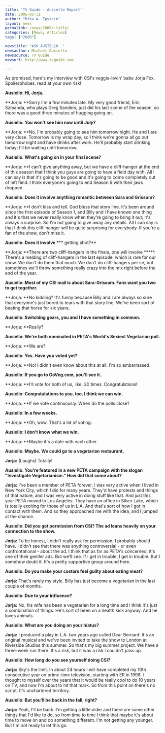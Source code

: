 ```yaml
---
title: 'TV Guide - Ausiello Report'
date: 2006-05-11
author: "Mika A. Epstein"
layout: news
permalink: /news/2006/:title/
categories: [News, Articles]
tags: ["2006"]

newstitle: "ASK AUSIELLO  "
newsauthor: Michael Ausiello  
newssource: TV Guide  
newsurl: http://www.tvguide.com  

---
```


As promised, here's my interview with CSI's veggie-lovin' babe Jorja Fox. Spoilerphobes, read at your own risk!

**Ausiello: Hi, Jorja.**  
  
**Jorja: **Sorry I'm a few minutes late. My very good friend, Eric Szmanda, who plays Greg Sanders, just did his last scene of the season, so there was a good three minutes of hugging going on.

**Ausiello: You won't see him now until July?**  
  
**Jorja: **No, I'm probably going to see him tomorrow night. He and I are very close. Tomorrow is my wrap day, so I think we're gonna all go out tomorrow night and have drinks after work. He'll probably start drinking today; I'll be waiting until tomorrow.

**Ausiello: What's going on in your final scene?**  
  
**Jorja: **I can't give anything away, but we have a cliff-hanger at the end of this season that I think you guys are going to have a field day with. All I can say is that it's going to be good and it's going to come completely out of left field. I think everyone's going to end Season 6 with their jaws dropped. 

**Ausiello: Does it involve anything romantic between Sara and Grissom?**  
  
**Jorja: **I don't kiss and tell. God bless that story line. It's been around since the first episode of Season 1, and Billy and I have known one thing and it's that we never really know when they're going to bring it out; it's always a surprise. So I'm not going to give away any details. All I can say is that I think this cliff-hanger will be quite surprising for everybody. If you're a fan of the show, don't miss it. 

**Ausiello: Does it involve \***** getting shot?**  
  
**Jorja: **There are two cliff-hangers in the finale, one will involve \*****. There's a melding of cliff-hangers in the last episode, which is rare for our show. We don't do them that much. We don't do cliff-hangers per se, but sometimes we'll throw something really crazy into the mix right before the end of the year. 

**Ausiello: Most of my CSI mail is about Sara-Grissom. Fans want you two to get together.**  
  
**Jorja: **No kidding? It's funny because Billy and I are always so sure that everyone's just bored to tears with that story line. We've been sort of beating that horse for six years. 

**Ausiello: Switching gears, you and I have something in common.**  
  
**Jorja: **Really?

**Ausiello: We're both nominated in PETA's World's Sexiest Vegetarian poll.**  
  
**Jorja: **We are?

**Ausiello: Yes. Have you voted yet?**  
  
**Jorja: **No! I didn't even know about this at all. I'm so embarrassed. 

**Ausiello: If you go to GoVeg.com, you'll see it.**  
  
**Jorja: **I'll vote for both of us, like, 20 times. Congratulations!

**Ausiello: Congratulations to you, too. I think we can win.**  
  
**Jorja: **If we vote continuously. When do the polls close?

**Ausiello: In a few weeks.**  
  
**Jorja: **Oh, wow. That's a lot of voting. 

**Ausiello: I don't know what we win.**  
  
**Jorja: **Maybe it's a date with each other.

**Ausiello: Maybe. We could go to a vegetarian restaurant.**  
  
**Jorja:** (Laughs) Totally!

**Ausiello: You're featured in a new PETA campaign with the slogan "Investigate Vegetarianism." How did that come about?**  
  
**Jorja:** I've been a member of PETA forever. I was very active when I lived in New York City, which I did for many years. They'd have protests and things of that nature, and I was very active in doing stuff like that. And just this year PETA moved to Los Angeles. They have an office in Silver Lake, which is totally exciting for those of us in L.A. And that's sort of how I got in contact with them. And so they approached me with the idea, and I jumped at the chance. 

**Ausiello: Did you get permission from CSI? The ad leans heavily on your connection to the show.**  
  
**Jorja:** To be honest, I didn't really ask for permission; I probably should have. I didn't see that there was anything controversial - or even confrontational - about the ad. I think that as far as PETA's concerned, it's one of their gentler ads. But we'll see. If I get in trouble, I get in trouble. But I somehow doubt it. It's a pretty supportive group around here.

**Ausiello: Do you make your costars feel guilty about eating meat?**  
  
**Jorja:** That's rarely my style. Billy has just become a vegetarian in the last couple of months. 

**Ausiello: Due to your influence?**  
  
**Jorja:** No, his wife has been a vegetarian for a long time and I think it's just a combination of things. He's sort of been on a health kick anyway. And he loves animals. 

**Ausiello: What are you doing on your hiatus?**  
  
**Jorja:** I produced a play in L.A. two years ago called Dear Bernard. It's an original musical and we've been invited to take the show to London at Riverside Studios this summer. So that's my big summer project. We have a three-week run there. It's a risk, but it was a risk I couldn't pass up. 

**Ausiello: How long do you see yourself doing CSI?**  
  
**Jorja:** Sky's the limit. In about 24 hours I will have completed my 10th consecutive year on prime-time television, starting with ER in 1996. I thought to myself over the years that it would be really cool to do 10 years on TV, and now I'm about to hit that mark. So from this point on there's no script. It's unchartered territory.

**Ausiello: But you'll be back in the fall, right?**  
  
**Jorja:** Yeah, I'll be back. I'm getting a little older and there are some other things that I'd like to do, so from time to time I think that maybe it's about time to move on and do something different. I'm not getting any younger. But I'm not ready to let this go.

